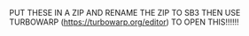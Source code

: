PUT THESE IN A ZIP AND RENAME THE ZIP TO SB3 THEN USE TURBOWARP (https://turbowarp.org/editor) TO OPEN THIS!!!!!!
